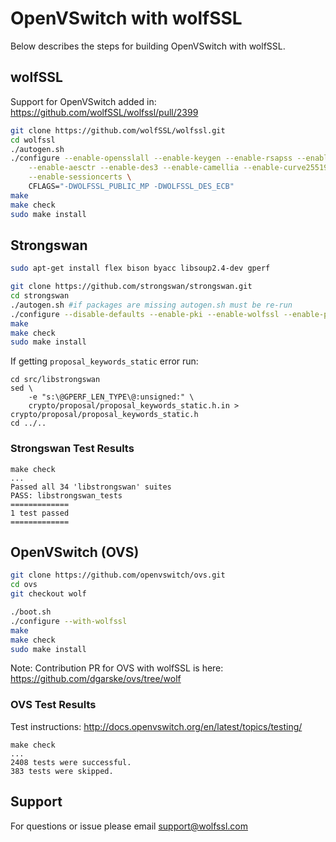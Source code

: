 # OpenVSwitch with wolfSSL

Below describes the steps for building OpenVSwitch with wolfSSL.

## wolfSSL

Support for OpenVSwitch added in: https://github.com/wolfSSL/wolfssl/pull/2399

```sh
git clone https://github.com/wolfSSL/wolfssl.git
cd wolfssl
./autogen.sh
./configure --enable-opensslall --enable-keygen --enable-rsapss --enable-aesccm \
    --enable-aesctr --enable-des3 --enable-camellia --enable-curve25519 --enable-ed25519 \
    --enable-sessioncerts \
    CFLAGS="-DWOLFSSL_PUBLIC_MP -DWOLFSSL_DES_ECB"
make
make check
sudo make install
```

## Strongswan

```sh
sudo apt-get install flex bison byacc libsoup2.4-dev gperf

git clone https://github.com/strongswan/strongswan.git
cd strongswan
./autogen.sh #if packages are missing autogen.sh must be re-run
./configure --disable-defaults --enable-pki --enable-wolfssl --enable-pem
make
make check
sudo make install
```

If getting `proposal_keywords_static` error run:

```
cd src/libstrongswan
sed \
    -e "s:\@GPERF_LEN_TYPE\@:unsigned:" \
    crypto/proposal/proposal_keywords_static.h.in > crypto/proposal/proposal_keywords_static.h
cd ../..
```

### Strongswan Test Results

```
make check
...
Passed all 34 'libstrongswan' suites
PASS: libstrongswan_tests
=============
1 test passed
=============
```


## OpenVSwitch (OVS)

```sh
git clone https://github.com/openvswitch/ovs.git
cd ovs
git checkout wolf

./boot.sh
./configure --with-wolfssl
make
make check
sudo make install
```

Note: Contribution PR for OVS with wolfSSL is here: https://github.com/dgarske/ovs/tree/wolf

### OVS Test Results

Test instructions:
http://docs.openvswitch.org/en/latest/topics/testing/

```
make check
...
2408 tests were successful.
383 tests were skipped.
```


## Support

For questions or issue please email support@wolfssl.com

